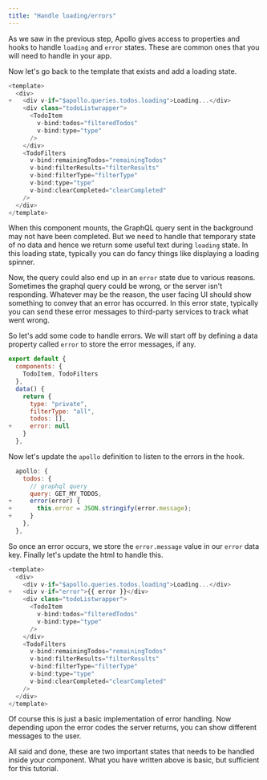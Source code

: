 ```yaml
---
title: "Handle loading/errors"
---
```


As we saw in the previous step, Apollo gives access to properties and hooks to handle `loading` and `error` states. These are common ones that you will need to handle in your app.

Now let's go back to the template that exists and add a loading state.

```javascript
<template>
  <div>
+   <div v-if="$apollo.queries.todos.loading">Loading...</div>
    <div class="todoListwrapper">
      <TodoItem 
        v-bind:todos="filteredTodos" 
        v-bind:type="type" 
      />
    </div>
    <TodoFilters 
      v-bind:remainingTodos="remainingTodos" 
      v-bind:filterResults="filterResults" 
      v-bind:filterType="filterType"
      v-bind:type="type"
      v-bind:clearCompleted="clearCompleted"
    />
  </div>
</template>
```

When this component mounts, the GraphQL query sent in the background may not have been completed. But we need to handle that temporary state of no data and hence we return some useful text during `loading` state. 
In this loading state, typically you can do fancy things like displaying a loading spinner.

Now, the query could also end up in an `error` state due to various reasons. Sometimes the graphql query could be wrong, or the server isn't responding. Whatever may be the reason, the user facing UI should show something to convey that an error has occurred. 
In this error state, typically you can send these error messages to third-party services to track what went wrong.

So let's add some code to handle errors. We will start off by defining a data property called `error` to store the error messages, if any.

```javascript
export default {
  components: {
    TodoItem, TodoFilters
  },
  data() {
    return {
      type: "private",
      filterType: "all",
      todos: [],
+     error: null
    }
  },
```

Now let's update the `apollo` definition to listen to the errors in the hook.

```javascript
  apollo: {
    todos: {
      // graphql query
      query: GET_MY_TODOS,
+     error(error) {
+       this.error = JSON.stringify(error.message);
+     }
    },
  },

```

So once an error occurs, we store the `error.message` value in our `error` data key. Finally let's update the html to handle this.

```javascript
<template>
  <div>
    <div v-if="$apollo.queries.todos.loading">Loading...</div>
+   <div v-if="error">{{ error }}</div>
    <div class="todoListwrapper">
      <TodoItem 
        v-bind:todos="filteredTodos" 
        v-bind:type="type" 
      />
    </div>
    <TodoFilters 
      v-bind:remainingTodos="remainingTodos" 
      v-bind:filterResults="filterResults" 
      v-bind:filterType="filterType"
      v-bind:type="type"
      v-bind:clearCompleted="clearCompleted"
    />
  </div>
</template>
```

Of course this is just a basic implementation of error handling. Now depending upon the error codes the server returns, you can show different messages to the user.

All said and done, these are two important states that needs to be handled inside your component. What you have written above is basic, but sufficient for this tutorial.

